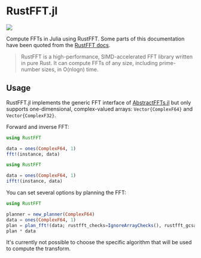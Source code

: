# RustFFT.jl

[![](https://img.shields.io/badge/Documentation-dev-blue.svg)](https://taaitaaiger.github.io/RustFFT.jl/dev/)

Compute FFTs in Julia using RustFFT. Some parts of this documentation have been quoted from the [RustFFT docs](https://docs.rs/rustfft/latest/rustfft/).

> RustFFT is a high-performance, SIMD-accelerated FFT library written in pure Rust. It can compute FFTs of any size, including prime-number sizes, in O(nlogn) time.

## Usage

RustFFT.jl implements the generic FFT interface of [AbstractFFTs.jl](https://juliamath.github.io/AbstractFFTs.jl/stable/api/#Public-Interface-1) but only supports one-dimensional, complex-valued arrays: `Vector{ComplexF64}` and `Vector{ComplexF32}`.

Forward and inverse FFT:

```julia
using RustFFT

data = ones(ComplexF64, 1)
fft!(instance, data)
```

```julia
using RustFFT

data = ones(ComplexF64, 1)
ifft!(instance, data)
```

You can set several options by planning the FFT:

```julia
using RustFFT

planner = new_planner(ComplexF64)
data = ones(ComplexF64, 1)
plan = plan_fft!(data; rustfft_checks=IgnoreArrayChecks(), rustfft_gcsafe=GcSafe(), rustfft_planner=planner)
plan * data
```

It's currently not possible to choose the specific algorithm that will be used to compute the transform.
